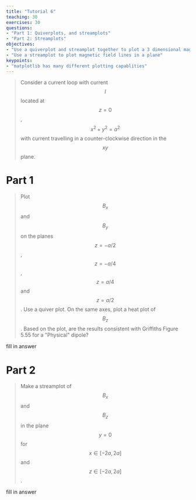 ```yaml
---
title: "Tutorial 6"
teaching: 30
exercises: 30
questions:
- "Part 1: Quiverplots, and streamplots"
- "Part 2: Streamplots"
objectives:
- "Use a quiverplot and streamplot together to plot a 3 dimensional magnetic field on a 2d graph"
- "Use a streamplot to plot magnetic field lines in a plane"
keypoints:
- "matplotlib has many different plotting capablities"
---
```


> Consider a current loop with current $$I$$ located at $$z=0$$, $$x^2 + y^2 = a^2$$ with current travelling in a counter-clockwise direction in the $$xy$$ plane. 

# Part 1
> Plot $$B_x$$ and $$B_y$$ on the planes $$z=-a/2$$, $$z=-a/4$$, $$z=a/4$$ and $$z=a/2$$. Use a quiver plot. On the same axes, plot a heat plot of $$B_z$$. Based on the plot, are the results consistent with Griffiths Figure 5.55 for a "Physical" dipole?

fill in answer

# Part 2
> Make a streamplot of $$B_x$$ and $$B_z$$ in the plane $$y=0$$ for $$x \in [-2a, 2a]$$ and $$z \in [-2a, 2a]$$.

fill in answer
